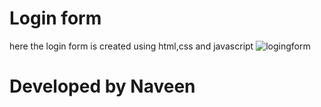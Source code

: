 # Login form 
here the login form is created using html,css and javascript 
![logingform](https://user-images.githubusercontent.com/111577927/233326401-ffcad8d7-e73f-4658-87c0-e25458096452.png)
# Developed by Naveen
